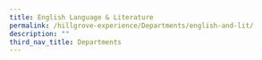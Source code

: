 ```yaml
---
title: English Language & Literature
permalink: /hillgrove-experience/Departments/english-and-lit/
description: ""
third_nav_title: Departments
---
```

